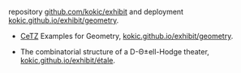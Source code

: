 
repository [github.com/kokic/exhibit](https://github.com/kokic/exhibit) and deployment [kokic.github.io/exhibit/geometry](https://kokic.github.io/exhibit/geometry). 

- [CeTZ](https://github.com/johannes-wolf/cetz) Examples for Geometry, [kokic.github.io/exhibit/geometry](https://kokic.github.io/exhibit/geometry).

- The combinatorial structure of a D-Θ±ell-Hodge theater, [kokic.github.io/exhibit/étale](https://kokic.github.io/exhibit/étale). 
